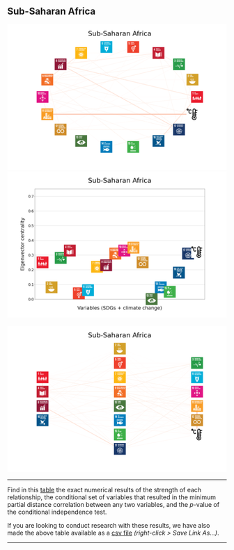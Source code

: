 ## Sub-Saharan Africa

<img src="../Sub-Saharan Africa/Sub-Saharan Africa_circular_network_logos.png">
<img src="../Sub-Saharan Africa/Sub-Saharan Africa_eigenvector_centrality.png">
<br>
<br>
<img src="../Sub-Saharan Africa/Sub-Saharan Africa_multipartite_network_logos_cluster.png">

---

Find in this <a href="TLPH_website_tables_5-5.pdf" target="_blank">table</a> the exact numerical results of the strength of each relationship, the conditional set of variables that resulted in the minimum partial distance correlation between any two variables, and the _p_-value of the conditional independence test.

If you are looking to conduct research with these results, we have also made the above table available as a <a href="https://raw.githubusercontent.com/felix-laumann/SDG-networks/gh-pages/Results/csv/conditions_Sub-Saharan Africa.csv" target="_blank" download>csv file</a> _(right-click > Save Link As...)_. 

---
